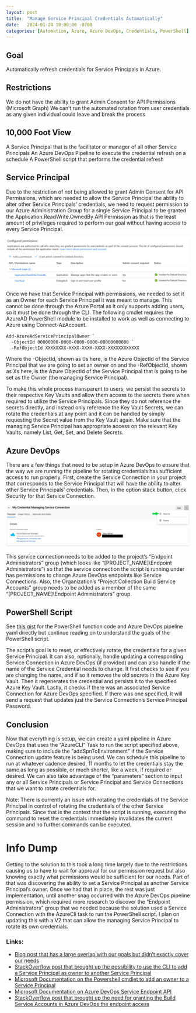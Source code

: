 ```yaml
---
layout: post
title:  "Manage Service Principal Credentials Automatically"
date:   2024-01-24 18:00:00 -0700
categories: [Automation, Azure, Azure DevOps, Credentials, PowerShell]
---
```


## Goal

Automatically refresh credentials for Service Principals in Azure.

## Restrictions

We do not have the ability to grant Admin Consent for API Permissions (Microsoft Graph)
We can’t run the automated rotation from user credentials as any given individual could leave and break the process

## 10,000 Foot View

A Service Principal that is the facilitator or manager of all other Service Principals
An Azure DevOps Pipeline to execute the credential refresh on a schedule
A PowerShell script that performs the credential refresh

## Service Principal

Due to the restriction of not being allowed to grant Admin Consent for API Permissions, which are needed to allow the Service Principal the ability to alter other Service Principals’ credentials, we need to request permission to our Azure Administration Group for a single Service Principal to be granted the Application.ReadWrite.OwnedBy API Permission as that is the least amount of privileges required to perform our goal without having access to every Service Principal.

![Application.ReadWrite.OwnedBy is an Application type permission that requires Admin consent to assign and is needed to manage the Service Principals this one owns.](/images/posts/2024-01-24-manage-service-principal/img1.PNG)

Once we have that Service Principal with permissions, we needed to set it as an Owner for each Service Principal it was meant to manage. This cannot be done through the Azure Portal as it only supports adding users, so it must be done through the CLI. The following cmdlet requires the AzureAD PowerShell module to be installed to work as well as connecting to Azure using Connect-AzAccount.

```
Add-AzureAdServicePrincipalOwner `
  -ObjectId 00000000-0000-0000-0000-00000000000 `
  -RefObjectId XXXXXXXX-XXXX-XXXX-XXXX-XXXXXXXXXXXX
```

Where the -ObjectId, shown as 0s here, is the Azure ObjectId of the Service Principal that we are going to set an owner on and the -RefObjectId, shown as Xs here, is the Azure ObjectId of the Service Principal that is going to be set as the Owner (the managing Service Principal).

To make this whole process transparent to users, we persist the secrets to their respective Key Vaults and allow them access to the secrets there when required to utilize the Service Principals. Since they do not reference the secrets directly, and instead only reference the Key Vault Secrets, we can rotate the credentials at any point and it can be handled by simply requesting the Secret value from the Key Vault again. Make sure that the managing Service Principal has appropriate access on the relevant Key Vaults, namely List, Get, Set, and Delete Secrets.

## Azure DevOps

There are a few things that need to be setup in Azure DevOps to ensure that the way we are running the pipeline for rotating credentials has sufficient access to run properly. First, create the Service Connection in your project that corresponds to the Service Principal that will have the ability to alter other Service Principals’ credentials. Then, in the option stack button, click Security for that Service Connection.

![Where the Security Option is located for Service Connections.](/images/posts/2024-01-24-manage-service-principal/img2.PNG)

This service connection needs to be added to the project’s “Endpoint Administrators” group (which looks like “[PROJECT_NAME]\Endpoint Administrators”) so that the service connection the script is running under has permissions to change Azure DevOps endpoints like Service Connections. Also, the Organization’s “Project Collection Build Service Accounts” group needs to be added as a member of the same “[PROJECT_NAME]\Endpoint Administrators” group.

## PowerShell Script

See [this gist](https://gist.github.com/beau-witter/7f99fcc947680e7e0fe0b47b5a8c4a32) for the PowerShell function code and Azure DevOps pipeline yaml directly but continue reading on to understand the goals of the PowerShell script.

The script’s goal is to reset, or effectively rotate, the credentials for a given Service Principal. It can also, optionally, handle updating a corresponding Service Connection in Azure DevOps (if provided) and can also handle if the name of the Service Credential needs to change. It first checks to see if you are changing the name, and if so it removes the old secrets in the Azure Key Vault. Then it regenerates the credential and persists it to the specified Azure Key Vault. Lastly, it checks if there was an associated Service Connection for Azure DevOps specified. If there was one specified, it will send a request that updates just the Service Connection’s Service Principal Password.

## Conclusion

Now that everything is setup, we can create a yaml pipeline in Azure DevOps that uses the “AzureCLI” Task to run the script specified above, making sure to include the “addSpnToEnvironment” if the Service Connection update feature is being used. We can schedule this pipeline to run at whatever cadence desired, 11 months to let the credentials stay the same as long as possible, or much shorter, like a week, if required or desired. We can also take advantage of the “parameters” section to input any or all Service Principals or Service Principal and Service Connections that we want to rotate credentials for.

Note: There is currently an issue with rotating the credentials of the Service Principal in control of rotating the credentials of the other Service Principals. Since that is the context that the script is running, executing the command to reset the credentials immediately invalidates the current session and no further commands can be executed.

# Info Dump

Getting to the solution to this took a long time largely due to the restrictions causing us to have to wait for approval for our permission request but also knowing exactly what permissions would be sufficient for our needs. Part of that was discovering the ability to set a Service Principal as another Service Principal’s owner. Once we had that in place, the rest was just implementation, until another snag occurred with the Azure DevOps pipeline permission, which required more research to discover the “Endpoint Administrators” group that we needed because the solution used a Service Connection with the AzureCli task to run the PowerShell script. I plan on updating this with a V2 that can allow the managing Service Principal to rotate its own credentials.

### Links:
- [Blog post that has a large overlap with our goals but didn’t exactly cover our needs](https://koosg.medium.com/implement-automatic-key-rotation-on-azure-devops-service-connections-13804b92157c)
- [StackOverflow post that brought up the possibility to use the CLI to add a Service Principal as owner to another Service Principal](https://stackoverflow.com/questions/49498953/how-to-add-an-owner-to-registered-application-in-azure-ad)
- [Microsoft Documentation on the Powershell cmdlet to add an owner to a Service Principal](https://learn.microsoft.com/en-us/powershell/module/azuread/add-azureadserviceprincipalowner?view=azureadps-2.0)
- [Microsoft Documentation on Azure DevOps Service Endpoint API](https://learn.microsoft.com/en-us/rest/api/azure/devops/serviceendpoint/endpoints/get-service-endpoints-by-names?view=azure-devops-rest-7.1&amp;tabs=HTTP)
- [StackOverflow post that brought up the need for granting the Build Service Accounts in Azure DevOps the endpoint access](https://stackoverflow.com/questions/53207636/how-to-grant-a-tfs-build-agent-access-rights-to-tfs-rest-api)
